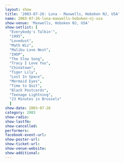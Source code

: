 ```yaml
---
layout: show
title: '2003-07-26: Luna - Maxwells, Hoboken NJ, USA'
name: 2003-07-26-luna-maxwells-hoboken-nj-usa
show-venue: 'Maxwells, Hoboken NJ, USA'
show-setlist: [
  "Everybody's Talkin'",
  "1995",
  "Lovedust",
  "Math Wiz",
  "Malibu Love Nest",
  "IHOP",
  "The Slow Song",
  "Tracy I Love You",
  "Chinatown",
  "Tiger Lily",
  "Lost In Space",
  "Mermaid Eyes",
  "Time to Quit",
  "Black Postcards",
  "Teenage Lightning",
  "23 Minutes in Brussels"
  ]
show-date: 2003-07-26
category: 2003
show-radio: 
show-lastfm: 
show-cancelled: 
performers: 
facebook-event-url: 
show-poster-url: 
show-ticket-url: 
show-venue-website: 
show-additional: 
---
```


